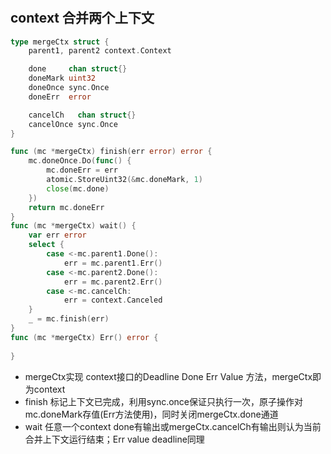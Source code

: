 # 
## context  合并两个上下文
```go
type mergeCtx struct {
	parent1, parent2 context.Context

	done     chan struct{}
	doneMark uint32
	doneOnce sync.Once
	doneErr  error

	cancelCh   chan struct{}
	cancelOnce sync.Once
}

func (mc *mergeCtx) finish(err error) error {
    mc.doneOnce.Do(func() {
        mc.doneErr = err
        atomic.StoreUint32(&mc.doneMark, 1)
        close(mc.done)
    })
    return mc.doneErr
}
func (mc *mergeCtx) wait() {
    var err error
    select {
        case <-mc.parent1.Done():
            err = mc.parent1.Err()
        case <-mc.parent2.Done():
            err = mc.parent2.Err()
        case <-mc.cancelCh:
            err = context.Canceled
	}
    _ = mc.finish(err)
}
func (mc *mergeCtx) Err() error {
	
}

```
* mergeCtx实现 context接口的Deadline Done Err Value 方法，mergeCtx即为context
* finish 标记上下文已完成，利用sync.once保证只执行一次，原子操作对mc.doneMark存值(Err方法使用)，同时关闭mergeCtx.done通道
* wait 任意一个context done有输出或mergeCtx.cancelCh有输出则认为当前合并上下文运行结束；Err value deadline同理

## 